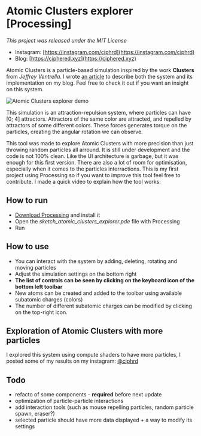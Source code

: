 # Atomic Clusters explorer [Processing]

*This project was released under the MIT License*

* Instagram: [https://instagram.com/ciphrd](https://instagram.com/ciphrd)
* Blog: [https://ciphered.xyz](https://ciphered.xyz)

Atomic Clusters is a particle-based simulation inspired by the work **Clusters** from *Jeffrey Ventrella*. I wrote [an article](https://ciphered.xyz/2020/06/01/atomic-clusters,-a-molecular-particle-based-simulation/) to describe both the system and its implementation on my blog. Feel free to check it out if you want an insight on this system.

![Atomic Clusters explorer demo](demo/tool-overview.gif)

This simulation is an attraction-repulsion system, where particles can have [0; 4] attractors. Attractors of the same color are attracted, and repelled by attractors of some different colors. These forces generates torque on the particles, creating the angular rotation we can observe.

This tool was made to explore Atomic Clusters with more precision than just throwing random particles all arround. It is still under development and the code is not 100% clean. Like the UI architecture is garbage, but it was enough for this first version. There are also a lot of room for optimisation, especially when it comes to the particles interractions. This is my first project using Processing so if you want to improve this tool feel free to contribute. I made a quick video to explain how the tool works:

## How to run

* [Download Processing](https://processing.org/download/) and install it
* Open the *sketch_atomic_clusters_explorer.pde* file with Processing 
* Run

## How to use

* You can interact with the system by adding, deleting, rotating and moving particles
* Adjust the simulation settings on the bottom right
* **The list of controls can be seen by clicking on the keyboard icon of the bottom left toolbar**
* New atoms can be created and added to the toolbar using available subatomic charges (colors)
* The number of different subatomic charges can be modified by clicking on the top-right icon.

## Exploration of Atomic Clusters with more particles

I explored this system using compute shaders to have more particles, I posted some of my results on my instagram: [@ciphrd](https://instagram.com/ciphrd)

## Todo

* refacto of some components - **required** before next update
* optimization of particle-particle interactions
* add interaction tools (such as mouse repelling particles, random particle spawn, eraser?)
* selected particle should have more data displayed + a way to modify its settings